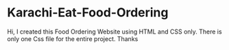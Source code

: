 # Karachi-Eat-Food-Ordering
Hi,
I created this Food Ordering Website using HTML and CSS only.
There is only one Css file for the entire project.
Thanks
